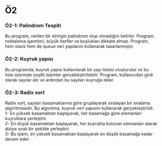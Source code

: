 ﻿
# Ö2

<h3>Ö2-1: Palindrom Tespiti</h3>
Bu program, verilen bir stringin palindrom olup olmadığını belirler. Program, noktalama işaretleri, büyük harfler ve boşlukları dikkate almaz. Program, hem stack hem de queue veri yapılarını kullanarak tasarlanmıştır. </br>

<h3>Ö2-2: Kuyruk yapısı</h3>
Bu programda, kuyruk yapısı kullanılarak bir sayı listesi oluşturulur ve bu liste üzerinde çeşitli işlemler gerçekleştirilebilir. Program, kullanıcıdan girdi olarak sayılar alır ve ardından bu sayıları kuyruğa ekler. </br>

<h3>Ö2-3: Radix sort</h3>
Radix sort, sayıları basamaklarına göre gruplayarak sıralayan bir sıralama algoritmasıdır. Bu algoritma, kuyruk veri yapısını kullanarak gerçekleştirildi.</br>
1- En yüksek basamaktan başlayarak, her basamağa göre elemanları kuyruklara yerleştirir.</br>
2- En düşük basamaktan başlayarak, her kuyrukta bulunan elemanları alarak diziye sıralı bir şekilde yerleştirir.</br>
3- Bu işlem, en yüksek basamaktan başlayarak en düşük basamağa kadar devam eder.</br>





